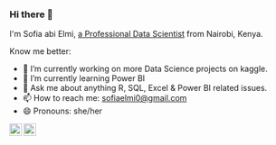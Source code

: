 ### Hi there 👋
I'm Sofia abi Elmi, [a Professional Data Scientist](https://www.datacamp.com/certificate/DS0012154631938) from Nairobi, Kenya.

Know me better:

- 🔭 I’m currently working on more Data Science projects on kaggle.
- 🌱 I’m currently learning Power BI
- 💬 Ask me about anything R, SQL, Excel & Power BI related issues.
- 📫 How to reach me: sofiaelmi0@gmail.com
- 😄 Pronouns: she/her

</a>
<a href="https://www.linkedin.com/in/sofia-abi-elmi/">
  <img align="left" alt="Sofia's LinkedIN" width="22px" src="https://raw.githubusercontent.com/peterthehan/peterthehan/master/assets/linkedin.svg" />
</a>

</a>
<a href="https://www.kaggle.com/sofiaabielmi">
  <img align="left" alt="Sofia's Kaggle" width="22px" src="https://raw.githubusercontent.com/peterthehan/peterthehan/master/assets/kaggle.svg" />
</a>






